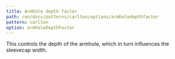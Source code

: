 ```yaml
---
title: Armhole depth factor
path: /en/docs/patterns/carlton/options/armholedepthfactor
pattern: carlton
option: armholeDepthFactor
---
```


This controls the depth of the armhole, which in turn influences the sleevecap width.